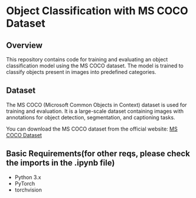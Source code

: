 # Object Classification with MS COCO Dataset

## Overview
This repository contains code for training and evaluating an object classification model using the MS COCO dataset. The model is trained to classify objects present in images into predefined categories.

## Dataset
The MS COCO (Microsoft Common Objects in Context) dataset is used for training and evaluation. It is a large-scale dataset containing images with annotations for object detection, segmentation, and captioning tasks.

You can download the MS COCO dataset from the official website: [MS COCO Dataset](https://cocodataset.org/#download)

## Basic Requirements(for other reqs, please check the imports in the .ipynb file)
- Python 3.x
- PyTorch
- torchvision
